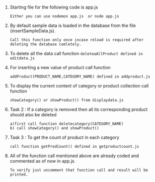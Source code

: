 1.  Starting file for the following code is app.js
    
    `Either you can use nodemon app.js  or node app.js`

2. By default sample data is loaded in the database from the file (insertSampleData.js).

    `Call this function only once incase reload is required after deleting the database comletely.`


3. To delete all the data call function                     `deleteaAllProduct defined in editdata.js`


4. For inserting a new value of product call function 

   `addProduct(PRODUCT_NAME,CATEGORY_NAME) defined in addproduct.js`

5. To display the current content of category or product collection call function 

    `showCategory() or showProduct() from displaydata.js`

6. Task 2 : If a category is removed then all its corresponding product should also be deleted
    
    ```To verify this- 
    a)first call function deletecategory(CATEGORY_NAME)
    b) call showCategory() and showProduct()
    ```

7. Task  3 : To  get the count of product in each category
    
    `call function getProdCount() defined in getproductcount.js`


8. All of the function call mentioned above are already coded and commented as of now in app.js. 

    `To verify just uncomment that function call and result will be printed.`



